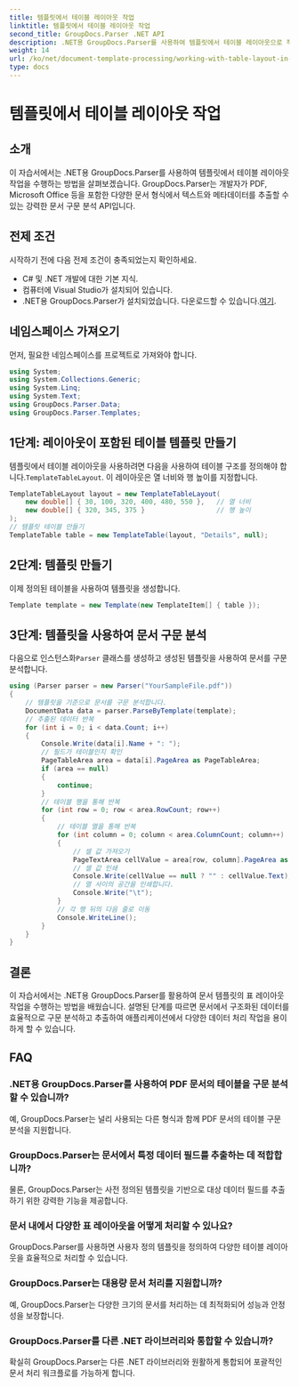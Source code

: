 ```yaml
---
title: 템플릿에서 테이블 레이아웃 작업
linktitle: 템플릿에서 테이블 레이아웃 작업
second_title: GroupDocs.Parser .NET API
description: .NET용 GroupDocs.Parser를 사용하여 템플릿에서 테이블 레이아웃으로 작업하는 방법을 알아보세요. 문서에서 구조화된 데이터를 효율적으로 추출합니다.
weight: 14
url: /ko/net/document-template-processing/working-with-table-layout-in-templates/
type: docs
---
```

# 템플릿에서 테이블 레이아웃 작업

## 소개
이 자습서에서는 .NET용 GroupDocs.Parser를 사용하여 템플릿에서 테이블 레이아웃 작업을 수행하는 방법을 살펴보겠습니다. GroupDocs.Parser는 개발자가 PDF, Microsoft Office 등을 포함한 다양한 문서 형식에서 텍스트와 메타데이터를 추출할 수 있는 강력한 문서 구문 분석 API입니다.
## 전제 조건
시작하기 전에 다음 전제 조건이 충족되었는지 확인하세요.
- C# 및 .NET 개발에 대한 기본 지식.
- 컴퓨터에 Visual Studio가 설치되어 있습니다.
-  .NET용 GroupDocs.Parser가 설치되었습니다. 다운로드할 수 있습니다.[여기](https://releases.groupdocs.com/parser/net/).

## 네임스페이스 가져오기
먼저, 필요한 네임스페이스를 프로젝트로 가져와야 합니다.
```csharp
using System;
using System.Collections.Generic;
using System.Linq;
using System.Text;
using GroupDocs.Parser.Data;
using GroupDocs.Parser.Templates;
```
## 1단계: 레이아웃이 포함된 테이블 템플릿 만들기
템플릿에서 테이블 레이아웃을 사용하려면 다음을 사용하여 테이블 구조를 정의해야 합니다.`TemplateTableLayout`. 이 레이아웃은 열 너비와 행 높이를 지정합니다.
```csharp
TemplateTableLayout layout = new TemplateTableLayout(
    new double[] { 30, 100, 320, 400, 480, 550 },   // 열 너비
    new double[] { 320, 345, 375 }                  // 행 높이
);
// 템플릿 테이블 만들기
TemplateTable table = new TemplateTable(layout, "Details", null);
```
## 2단계: 템플릿 만들기
이제 정의된 테이블을 사용하여 템플릿을 생성합니다.
```csharp
Template template = new Template(new TemplateItem[] { table });
```
## 3단계: 템플릿을 사용하여 문서 구문 분석
 다음으로 인스턴스화`Parser` 클래스를 생성하고 생성된 템플릿을 사용하여 문서를 구문 분석합니다.
```csharp
using (Parser parser = new Parser("YourSampleFile.pdf"))
{
    // 템플릿을 기준으로 문서를 구문 분석합니다.
    DocumentData data = parser.ParseByTemplate(template);
    // 추출된 데이터 반복
    for (int i = 0; i < data.Count; i++)
    {
        Console.Write(data[i].Name + ": ");
        // 필드가 테이블인지 확인
        PageTableArea area = data[i].PageArea as PageTableArea;
        if (area == null)
        {
            continue;
        }
        // 테이블 행을 통해 반복
        for (int row = 0; row < area.RowCount; row++)
        {
            // 테이블 열을 통해 반복
            for (int column = 0; column < area.ColumnCount; column++)
            {
                // 셀 값 가져오기
                PageTextArea cellValue = area[row, column].PageArea as PageTextArea;
                // 셀 값 인쇄
                Console.Write(cellValue == null ? "" : cellValue.Text);
                // 열 사이의 공간을 인쇄합니다.
                Console.Write("\t");
            }
            // 각 행 뒤의 다음 줄로 이동
            Console.WriteLine();
        }
    }
}
```

## 결론
이 자습서에서는 .NET용 GroupDocs.Parser를 활용하여 문서 템플릿의 표 레이아웃 작업을 수행하는 방법을 배웠습니다. 설명된 단계를 따르면 문서에서 구조화된 데이터를 효율적으로 구문 분석하고 추출하여 애플리케이션에서 다양한 데이터 처리 작업을 용이하게 할 수 있습니다.

## FAQ
### .NET용 GroupDocs.Parser를 사용하여 PDF 문서의 테이블을 구문 분석할 수 있습니까?
예, GroupDocs.Parser는 널리 사용되는 다른 형식과 함께 PDF 문서의 테이블 구문 분석을 지원합니다.
### GroupDocs.Parser는 문서에서 특정 데이터 필드를 추출하는 데 적합합니까?
물론, GroupDocs.Parser는 사전 정의된 템플릿을 기반으로 대상 데이터 필드를 추출하기 위한 강력한 기능을 제공합니다.
### 문서 내에서 다양한 표 레이아웃을 어떻게 처리할 수 있나요?
GroupDocs.Parser를 사용하면 사용자 정의 템플릿을 정의하여 다양한 테이블 레이아웃을 효율적으로 처리할 수 있습니다.
### GroupDocs.Parser는 대용량 문서 처리를 지원합니까?
예, GroupDocs.Parser는 다양한 크기의 문서를 처리하는 데 최적화되어 성능과 안정성을 보장합니다.
### GroupDocs.Parser를 다른 .NET 라이브러리와 통합할 수 있습니까?
확실히 GroupDocs.Parser는 다른 .NET 라이브러리와 원활하게 통합되어 포괄적인 문서 처리 워크플로를 가능하게 합니다.